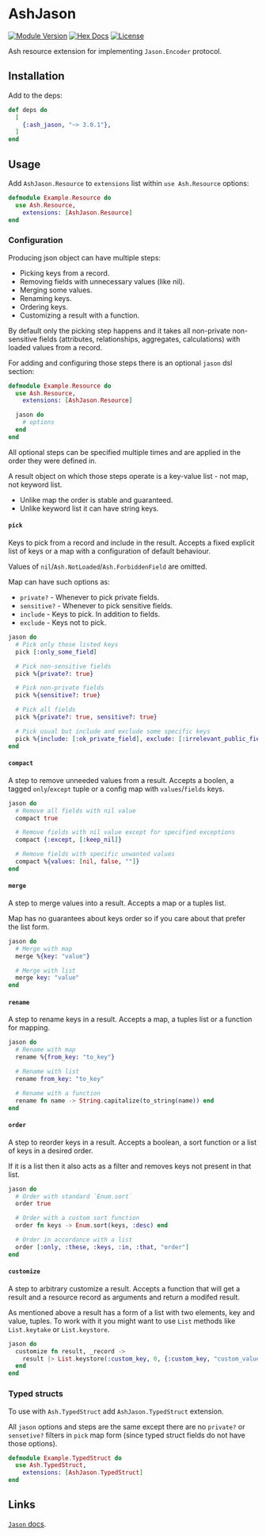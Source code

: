 # AshJason

[![Module Version](https://img.shields.io/hexpm/v/ash_jason)](https://hex.pm/packages/ash_jason)
[![Hex Docs](https://img.shields.io/badge/hex-docs-lightgreen)](https://hexdocs.pm/ash_jason/)
[![License](https://img.shields.io/hexpm/l/ash_jason)](https://github.com/vonagam/ash_jason/blob/master/LICENSE.md)

Ash resource extension for implementing `Jason.Encoder` protocol.

## Installation

Add to the deps:

```elixir
def deps do
  [
    {:ash_jason, "~> 3.0.1"},
  ]
end
```

## Usage

Add `AshJason.Resource` to `extensions` list within `use Ash.Resource` options:

```elixir
defmodule Example.Resource do
  use Ash.Resource,
    extensions: [AshJason.Resource]
end
```

### Configuration

Producing json object can have multiple steps:
- Picking keys from a record.
- Removing fields with unnecessary values (like nil).
- Merging some values.
- Renaming keys.
- Ordering keys.
- Customizing a result with a function.

By default only the picking step happens and it takes all non-private non-sensitive fields
(attributes, relationships, aggregates, calculations) with loaded values from a record.

For adding and configuring those steps there is an optional `jason` dsl section:

```elixir
defmodule Example.Resource do
  use Ash.Resource,
    extensions: [AshJason.Resource]

  jason do
    # options
  end
end
```

All optional steps can be specified multiple times and are applied in the order they were defined in.

A result object on which those steps operate is a key-value list - not map, not keyword list.
- Unlike map the order is stable and guaranteed.
- Unlike keyword list it can have string keys.

#### `pick`

Keys to pick from a record and include in the result.
Accepts a fixed explicit list of keys or a map with a configuration of default behaviour.

Values of `nil`/`Ash.NotLoaded`/`Ash.ForbiddenField` are omitted.

Map can have such options as:
- `private?` - Whenever to pick private fields.
- `sensitive?` - Whenever to pick sensitive fields.
- `include` - Keys to pick. In addition to fields.
- `exclude` - Keys not to pick.

```elixir
jason do
  # Pick only those listed keys
  pick [:only_some_field]

  # Pick non-sensitive fields
  pick %{private?: true}

  # Pick non-private fields
  pick %{sensitive?: true}

  # Pick all fields
  pick %{private?: true, sensitive?: true}

  # Pick usual but include and exclude some specific keys
  pick %{include: [:ok_private_field], exclude: [:irrelevant_public_field]}
end
```

#### `compact`

A step to remove unneeded values from a result.
Accepts a boolen, a tagged `only`/`except` tuple or a config map with `values`/`fields` keys.

```elixir
jason do
  # Remove all fields with nil value
  compact true

  # Remove fields with nil value except for specified exceptions
  compact {:except, [:keep_nil]}

  # Remove fields with specific unwanted values
  compact %{values: [nil, false, ""]}
end
```

#### `merge`

A step to merge values into a result.
Accepts a map or a tuples list.

Map has no guarantees about keys order so if you care about that prefer the list form.

```elixir
jason do
  # Merge with map
  merge %{key: "value"}

  # Merge with list
  merge key: "value"
end
```

#### `rename`

A step to rename keys in a result.
Accepts a map, a tuples list or a function for mapping.

```elixir
jason do
  # Rename with map
  rename %{from_key: "to_key"}

  # Rename with list
  rename from_key: "to_key"

  # Rename with a function
  rename fn name -> String.capitalize(to_string(name)) end
end
```

#### `order`

A step to reorder keys in a result.
Accepts a boolean, a sort function or a list of keys in a desired order.

If it is a list then it also acts as a filter and removes keys not present in that list.

```elixir
jason do
  # Order with standard `Enum.sort`
  order true

  # Order with a custom sort function
  order fn keys -> Enum.sort(keys, :desc) end

  # Order in accordance with a list
  order [:only, :these, :keys, :in, :that, "order"]
end
```

#### `customize`

A step to arbitrary customize a result.
Accepts a function that will get a result and a resource record as arguments and return a modifed result.

As mentioned above a result has a form of a list with two elements, key and value, tuples.
To work with it you might want to use `List` methods like `List.keytake` or `List.keystore`.

```elixir
jason do
  customize fn result, _record ->
    result |> List.keystore(:custom_key, 0, {:custom_key, "custom_value"})
  end
end
```

### Typed structs

To use with `Ash.TypedStruct` add `AshJason.TypedStruct` extension.

All `jason` options and steps are the same except there are no `private?` or `sensetive?` filters in `pick` map form (since typed struct fields do not have those options).

```elixir
defmodule Example.TypedStruct do
  use Ash.TypedStruct,
    extensions: [AshJason.TypedStruct]
end
```

## Links

[`Jason` docs](https://hexdocs.pm/jason).
